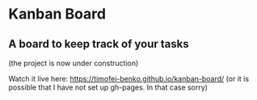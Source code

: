 # Kanban Board
## A board to keep track of your tasks

(the project is now under construction)

Watch it live here:
https://timofei-benko.github.io/kanban-board/
(or it is possible that I have not set up gh-pages. In that case sorry)
